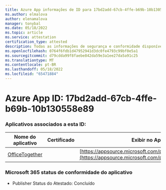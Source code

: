 ```yaml
---
title: Azure App informações de ID para 17bd2add-67cb-4ffe-b69b-10b130558e89
ms.author: elmalova
author: elenamalova
manager: tonybal
ms.date: 05/18/2022
ms.topic: article
ms.service: attestation
certification_type: attested
description: Todas as informações de segurança e conformidade disponíveis para 17bd2add-67cb-4ffe-b69b-10b130558e89.
ms.openlocfilehash: 0764f6fdb1d47952941d3dc0fe4793c99bf0e5a1
ms.sourcegitcommit: d79cdda99f8faebe842da59e3a1ee27da5a91c25
ms.translationtype: MT
ms.contentlocale: pt-BR
ms.lasthandoff: 05/18/2022
ms.locfileid: "65471884"
---
```

# <a name="azure-app-id-17bd2add-67cb-4ffe-b69b-10b130558e89"></a>Azure App ID: 17bd2add-67cb-4ffe-b69b-10b130558e89


### <a name="apps-associated-with-this-id"></a>Aplicativos associados a esta ID:
| **Nome do aplicativo** | **Certificado** | **Exibir no AppSource** |
|--------------|---------------|-----------------------|
| [OfficeTogether](../forward/WA200003767.md) |  | [https://appsource.microsoft.com/product/office/WA200003767](https://appsource.microsoft.com/product/office/WA200003767) |

### <a name="microsoft-365-app-compliance-status"></a>Microsoft 365 status de conformidade do aplicativo
- Publisher Status do Atestado: Concluído
